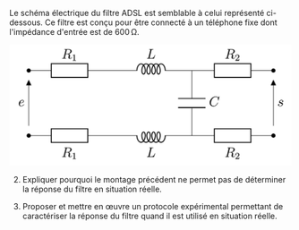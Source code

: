 Le schéma électrique du filtre ADSL est semblable à celui représenté ci-dessous.
Ce filtre est conçu pour être connecté à un téléphone fixe dont l'impédance d'entrée est de 600 Ω.

![description](adsl_schema.png)

2. Expliquer pourquoi le montage précédent ne permet pas de déterminer la réponse du filtre en situation réelle.

3. Proposer et mettre en œuvre un protocole expérimental permettant de caractériser la réponse du filtre quand il est utilisé en situation réelle.